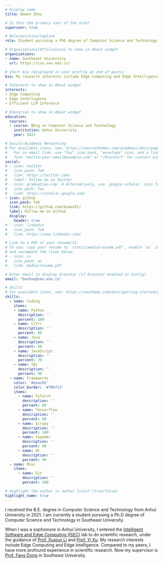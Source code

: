 ```yaml
---
# Display name
title: Bowen Zhou

# Is this the primary user of the site?
superuser: true

# Role/position/tagline
role: Student pursuing a PhD degree of Computer Science and Technology

# Organizations/Affiliations to show in About widget
organizations:
- name: Southeast University
  url: https://cse.seu.edu.cn/

# Short bio (displayed in user profile at end of posts)
bio: My research interests include Edge Computing and Edge Intelligence.

# Interests to show in About widget
interests:
- Edge Computing
- Edge Intelligence
- Efficient LLM Inference

# Education to show in About widget
education:
  courses:
  - course: BEng in Computer Science and Technology
    institution: Anhui University
    year: 2021

# Social/Academic Networking
# For available icons, see: https://sourcethemes.com/academic/docs/page-builder/#icons
#   For an email link, use "fas" icon pack, "envelope" icon, and a link in the
#   form "mailto:your-email@example.com" or "/#contact" for contact widget.
social:
# - icon: twitter
#   icon_pack: fab
#   link: https://twitter.com/
#   label: Follow me on Twitter
# - icon: graduation-cap  # Alternatively, use `google-scholar` icon from `ai` icon pack
#   icon_pack: fas
#   link: https://scholar.google.com/
- icon: github
  icon_pack: fab
  link: https://github.com/bowenEI/
  label: Follow me on Github
  display:
    header: true
# - icon: linkedin
#   icon_pack: fab
#   link: https://www.linkedin.com/

# Link to a PDF of your resume/CV.
# To use: copy your resume to `static/media/resume.pdf`, enable `ai` icons in `params.toml`, 
# and uncomment the lines below.
# - icon: cv
#   icon_pack: ai
#   link: media/resume.pdf

# Enter email to display Gravatar (if Gravatar enabled in Config)
email: "bwzhou@seu.edu.cn"

# Skills
# For available icons, see: https://wowchemy.com/docs/getting-started/page-builder/#icons
skills:
  - name: Coding
    items:
    - name: Python
      description: ''
      percent: 100
    - name: C/C++
      description: ''
      percent: 80
    - name: Java
      description: ''
      percent: 60
    - name: JavaScript
      description: ''
      percent: 70
    - name: SQL
      description: ''
      percent: 90
  - name: Frameworks
    color: '#eeac02'
    color_border: '#f0bf23'
    items:
      - name: PyTorch
        description: ''
        percent: 80
      - name: Tensorflow
        description: ''
        percent: 60
      - name: Scrapy
        description: ''
        percent: 100
      - name: Feapder
        description: ''
        percent: 90
      - name: Qt
        description: ''
        percent: 90
  - name: Misc
    items:
      - name: Git
        description: ''
        percent: 100

# Highlight the author in author lists? (true/false)
highlight_name: true
---
```


I received the B.E. degree in Computer Science and Technology from Anhui University in 2021. I am currently a student pursuing a Ph.D degree of Computer Science and Technology in Southeast University.

When I was a sophomore in Anhui University, I entered the [Intelligent Software and Edge Computing (ISEC)](http://isec.ahu.edu.cn/main.psp) lab to do scientific research, under the guidance of [Prof. Xuejun Li](http://cs.ahu.edu.cn/2021/0719/c11201a265362/page.htm) and [Prof. Yi Xu](http://cs.ahu.edu.cn/2021/0611/c11201a262009/page.htm). My research interests include Edge Computing and Edge Intelligence. Compared to my peers, I have more profound experience in scientific research. Now my supervisor is [Prof. Fang Dong](https://cse.seu.edu.cn/2019/0102/c23024a256994/page.htm) in Southeast University.

<!-- {{< icon name="download" pack="fas" >}} Download my {{< staticref "media/demo_resume.pdf" "newtab" >}}resumé{{< /staticref >}}. -->
